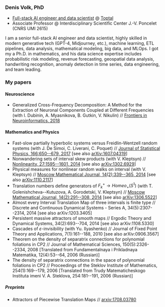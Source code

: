 ### Denis Volk, PhD
- [Full-stack AI engineer and data scientist](https://www.toptal.com/resume/denis-volk/BDnARp/worlds-top-talent) @ [Toptal](https://www.toptal.com/)
- Associate Professor @ Interdisciplinary Scientific Center J.-V. Poncelet (CNRS UMI 2615)

I am a senior full-stack AI engineer and data scientist, highly skilled in modern generative tech (GPT-4, Midjourney, etc.), machine learning, ETL pipelines, data analysis, mathematical modeling, big data, and MLOps. I got my a Ph.D. in mathematics, and his data science expertise includes probabilistic risk modeling, revenue forecasting, geospatial data analysis, handwriting recognition, anomaly detection in time series, data engineering, and team leading.

### My papers

#### Neuroscience
- Generalized Cross-Frequency Decomposition: A Method for the Extraction of Neuronal Components Coupled at Different Frequencies (with I. Dubinin, A. Myasnikova, B. Gutkin, V. Nikulin) //  [Frontiers in Neuroinformatics, 2018](https://www.frontiersin.org/articles/10.3389/fninf.2018.00072/full)

#### Mathematics and Physics

- Fast-slow partially hyperbolic systems versus Freidlin-Wentzell random systems (with J. De Simoi, C. Liverani, C. Poquet) // [Journal of Statistical Physics, 166:650--679, 2017](https://www.readcube.com/articles/10.1007%2Fs10955-016-1628-3?author_access_token=noqa8virte4ISLZPHSFNd_e4RwlQNchNByi7wbcMAY5XoNtZKrv7P4B5b0BfI43N768-H9_iAXJAWXUnQPVAXTDsqrFZ0jfONIxBzjy2ZKDrudRVLdLBjTttBVjjqFDVGvElHIcAT4IN9OVMG7c1EQ==)    [see also [arXiv:1607.04319](https://arxiv.org/abs/1607.04319)]
- Nonwandering sets of interval skew products (with V. Kleptsyn) // [Nonlinearity, 27:1595--1601, 2014](https://iopscience.iop.org/article/10.1088/0951-7715/27/7/1595)    [see also [arXiv:1302.6929](https://arxiv.org/abs/1302.6929)]
- Physical measures for nonlinear random walks on interval (with V. Kleptsyn) // [Moscow Mathematical Journal, 14(2):339--365, 2014](http://www.mathjournals.org/mmj/2014-014-002/2014-014-002-008.html)   [see also [arXiv:1110.2117](https://arxiv.org/abs/1110.2117)]
- Translation numbers define generators of $F^{+}_{k} → Homeo_{+}(S^1)$ (with T. Golenishcheva--Kutuzova, A. Gorodetski, V. Kleptsyn) // [Moscow Mathematical Journal, 14(2):291--308, 2014](http://www.mathjournals.org/mmj/2014-014-002/2014-014-002-006.html)  [see also [arXiv:1306.5522](https://arxiv.org/abs/1306.5522)]
- Almost every Interval Translation Map of three intervals is finite type // Discrete and Continuous Dynamical Systems - Series A, 34(5):2307--2314, 2014 [see also arXiv:1203.3405]
- Persistent massive attractors of smooth maps // Ergodic Theory and Dynamical Systems, 34(2):693--704, 2014 [see also arXiv:1108.5330]
- Cascades of $\varepsilon$-invisibility (with Yu. Ilyashenko) // Journal of Fixed Point Theory and Applications, 7(1):161--188, 2010    [see also arXiv:0906.3567]
- Theorem on the density of separatrix connections for polynomial foliations in CP2 // Journal of Mathematical Sciences, 150(5):2326--2334, 2008  [Translated from Fundamentalnaya i Prikladnaya Matematika, 12(4):53--64, 2006 (Russian)]
- The density of separatrix connections in the space of polynomial foliations in CP2 // Proceedings of the Steklov Institute of Mathematics, 254(1):169--179, 2006  [Translated from Trudy Matematicheskogo Instituta imeni V. A. Steklova, 254:181--191, 2006 (Russian)]

##### Preprints

- Attractors of Piecewise Translation Maps // [arxiv:1708.03780](https://arxiv.org/abs/1708.03780)

<!--
**dsvolk/dsvolk** is a ✨ _special_ ✨ repository because its `README.md` (this file) appears on your GitHub profile.

Here are some ideas to get you started:

- 🔭 I’m currently working on ...
- 🌱 I’m currently learning ...
- 👯 I’m looking to collaborate on ...
- 🤔 I’m looking for help with ...
- 💬 Ask me about ...
- 📫 How to reach me: ...
- 😄 Pronouns: ...
- ⚡ Fun fact: ...
-->
